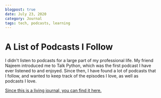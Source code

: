 ```yaml
---
blogpost: true
date: July 23, 2020
category: Journal
tags: tech, podcasts, learning
---
```


# A List of Podcasts I Follow

I didn't listen to podcasts for a large part of my professional life. My friend Najeem introduced me to Talk Python, which was
the first podcast I have ever listened to and enjoyed. Since then, I have found a lot of podcasts that I follow, and wanted
to keep track of the episodes I love, as well as podcasts I love.

[Since this is a living journal, you can find it here.](/tech-podcasts-i-love.html)
